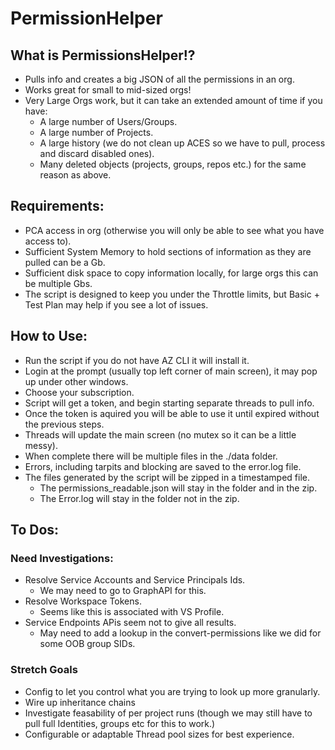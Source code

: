 # PermissionHelper

## What is PermissionsHelper!?
- Pulls info and creates a big JSON of all the permissions in an org.
- Works great for small to mid-sized orgs!
- Very Large Orgs work, but it can take an extended amount of time if you have:
  - A large number of Users/Groups.
  - A large number of Projects. 
  - A large history (we do not clean up ACES so we have to pull, process and discard disabled ones).
  - Many deleted objects (projects, groups, repos etc.) for the same reason as above.

## Requirements:
- PCA access in org (otherwise you will only be able to see what you have access to).
- Sufficient System Memory to hold sections of information as they are pulled can be a Gb.
- Sufficient disk space to copy information locally, for large orgs this can be multiple Gbs.
- The script is designed to keep you under the Throttle limits, but Basic + Test Plan may help if you see a lot of issues.

## How to Use:
- Run the script if you do not have AZ CLI it will install it.
- Login at the prompt (usually top left corner of main screen), it may pop up under other windows.
- Choose your subscription.
- Script will get a token, and begin starting separate threads to pull info.
- Once the token is aquired you will be able to use it until expired without the previous steps.
- Threads will update the main screen (no mutex so it can be a little messy).
- When complete there will be multiple files in the ./data folder.
- Errors, including tarpits and blocking are saved to the error.log file.
- The files generated by the script will be zipped in a timestamped file.
  - The permissions_readable.json will stay in the folder and in the zip.
  - The Error.log will stay in the folder not in the zip.

## To Dos:

### Need Investigations:
- Resolve Service Accounts and Service Principals Ids.
  - We may need to go to GraphAPI for this.
- Resolve Workspace Tokens.
  - Seems like this is associated with VS Profile.
- Service Endpoints APis seem not to give all results.
  - May need to add a lookup in the convert-permissions like we did for some OOB group SIDs.

### Stretch Goals
- Config to let you control what you are trying to look up more granularly.
- Wire up inheritance chains
- Investigate feasability of per project runs (though we may still have to pull full Identities, groups etc for this to work.)
- Configurable or adaptable Thread pool sizes for best experience.